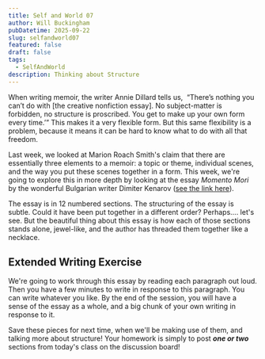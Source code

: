 ```yaml
---
title: Self and World 07
author: Will Buckingham
pubDatetime: 2025-09-22
slug: selfandworld07
featured: false
draft: false
tags:
  - SelfAndWorld
description: Thinking about Structure
---
```

When writing memoir, the writer Annie Dillard tells us,  “There’s nothing you can’t do with \[the creative nonfiction essay\]. No subject-matter is forbidden, no structure is proscribed. You get to make up your own form every time.’” This makes it a very flexible form. But this same flexibility is a problem, because it means it can be hard to know what to do with all that freedom.

Last week, we looked at Marion Roach Smith's claim that there are essentially three elements to a memoir: a topic or theme, individual scenes, and the way you put these scenes together in a form. This week, we're going to explore this in more depth by looking at the essay _Momento Mori_ by the wonderful Bulgarian writer Dimiter Kenarov ([see the link here](https://www.thebeliever.net/memento-mori/)).

The essay is in 12 numbered sections. The structuring of the essay is subtle. Could it have been put together in a different order? Perhaps.... let's see. But the beautiful thing about this essay is how each of those sections stands alone, jewel-like, and the author has threaded them together like a necklace.

## Extended Writing Exercise

We're going to work through this essay by reading each paragraph out loud. Then you have a few minutes to write in response to this paragraph. You can write whatever you like. By the end of the session, you will have a sense of the essay as a whole, and a big chunk of your own writing in response to it.

Save these pieces for next time, when we'll be making use of them, and talking more about structure! Your homework is simply to post **_one or two_** sections from today's class on the discussion board!